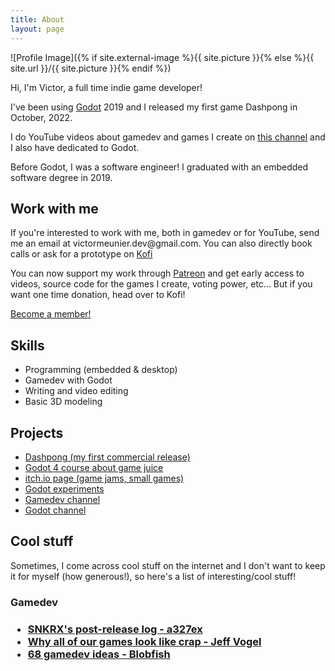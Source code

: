 ```yaml
---
title: About
layout: page
---
```

![Profile Image]({% if site.external-image %}{{ site.picture }}{% else %}{{ site.url }}/{{ site.picture }}{% endif %})

<p>Hi, I'm Victor, a full time indie game developer!</p>

<p>I've been using <a href="https://godotengine.org/">Godot</a> 2019 and I released my first game Dashpong in October, 2022.</p>

<p>I do YouTube videos about gamedev and games I create on <a href="https://www.youtube.com/@MrEliptik">this channel</a> and I also have  dedicated to Godot.</p>

<p>Before Godot, I was a software engineer! I graduated with an embedded software degree in 2019.</p>

<h2>Work with me</h2>

<p>If you're interested to work with me, both in gamedev or for YouTube, send me an email at victormeunier.dev@gmail.com. You can also directly book calls or ask for a prototype on <a href="https://ko-fi.com/mreliptik/commissions">Kofi</a></p>

<p>You can now support my work through <a href="https://patreon.com/MrEliptik">Patreon</a> and get early access to videos, source code for the games I create, voting power, etc... But if you want one time donation, head over to Kofi!</p>

<a href="https://www.patreon.com/bePatron?u=89061947" data-patreon-widget-type="become-patron-button">Become a member!</a><script async src="https://c6.patreon.com/becomePatronButton.bundle.js"></script>

<script type='text/javascript' src='https://storage.ko-fi.com/cdn/widget/Widget_2.js'></script><script type='text/javascript'>kofiwidget2.init('Support me on Ko-fi', '#36d1bc', 'H2H23ODS7');kofiwidget2.draw();</script> 

<h2>Skills</h2>

<ul class="skill-list">
	<li>Programming (embedded & desktop)</li>
	<li>Gamedev with Godot</li>
	<li>Writing and video editing</li>
	<li>Basic 3D modeling</li>
</ul>

<h2>Projects</h2>

<ul>
	<li><a href="https://store.steampowered.com/app/1729250/Dashpong/">Dashpong (my first commercial release)</a></li>
	<li><a href="https://www.udemy.com/course/learn-how-to-make-a-game-juicy-in-godot-4/?referralCode=1652C74B848551E05DAE">Godot 4 course about game juice</a></li>
	<li><a href="https://mreliptik.itch.io/">itch.io page (game jams, small games)</a></li>
	<li><a href="https://github.com/MrEliptik/godot_experiments">Godot experiments</a></li>
	<li><a href="https://www.youtube.com/@MrEliptik">Gamedev channel</a></li>
	<li><a href="https://www.youtube.com/@mrelipteach">Godot channel</a></li>
</ul>

<h2>Cool stuff</h2>

Sometimes, I come across cool stuff on the internet and I don't want to keep it for myself (how generous!), so here's a list of interesting/cool stuff!

<h3>Gamedev<h3>
<ul>
	<li><a href="https://a327ex.com/posts/snkrx_log/">SNKRX's post-release log - a327ex</a></li>
	<li><a href="http://jeff-vogel.blogspot.com/2019/08/why-all-of-our-games-look-like-crap.html">Why all of our games look like crap - Jeff Vogel</a></li>
	<li><a href="https://www.blobfish.dev/69-gamedev-ideas/">68 gamedev ideas - Blobfish</a></li>
</ul>
